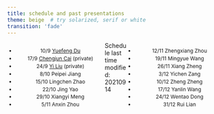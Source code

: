 ```yaml
---
title: schedule and past presentations
theme: beige  # try solarized, serif or white
transition: 'fade'
---
```


<div class="left">

- 10/9 [Yuefeng Du](https://conggroup.github.io/journalclub_slides/2021-09-10_keynote_Yuefeng.html#/)
- 17/9 [Chengjun Cai](https://github.com/CongGroup/journalclub_slides/tree/master/content/2021-09-17_chengjun.pptx) (private)
- 24/9 [Yi Liu](https://github.com/CongGroup/journalclub_slides/tree/master/content/2021-09-24_yiliu.pptx) (private)
- 8/10 Peipei Jiang
- 15/10 Lingchen Zhao
- 22/10 Jing Yao
- 29/10 Xiangyi Meng
- 5/11 Anxin Zhou

</div>
<!-- .element: style="font-size:70%;" -->

<div class="right">

- 12/11 Zhengxiang Zhou
- 19/11 Mingyue Wang
- 26/11 Xiang Zheng
- 3/12 Yichen Zang
- 10/12 Zheng Zheng
- 17/12 Yanlin Wang
- 24/12 Wentao Dong
- 31/12 Rui Lian

</div>
<!-- .element: style="font-size:70%;" -->


Schedule last time modified: 20210914

<style>
.left {
    margin: 0 0 0 0;
    text-align: center;
    float: left;
    z-index:-10;
    width:45%;
    font-size: 0.85em;
    line-height: 1.5;
}
.right {
    margin: 0 0 0 0;
    float: right;
    text-align: center;
    z-index:-10;
    width:45%;
    font-size: 0.85em;
    line-height: 1.5;
}
</style>